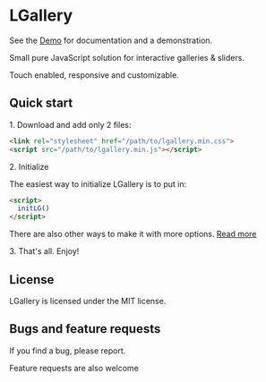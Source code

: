 # LGallery

See the [Demo](https://mopcweb.github.io/LGallery/) for documentation and a demonstration.

Small pure JavaScript solution for interactive galleries & sliders.

Touch enabled, responsive and customizable.

## Quick start

1\.  Download and add only 2 files:

```html
<link rel="stylesheet" href="/path/to/lgallery.min.css">
<script src="/path/to/lgallery.min.js"></script>
```

2\.  Initialize

The easiest way to initialize LGallery is to put in:

```html
<script>
  initLG()
</script>
```

There are also other ways to make it with more options. [Read more](https://mopcweb.github.io/LGallery/#methods)

3\. That's all. Enjoy!


## License

LGallery is licensed under the MIT license.


## Bugs and feature requests

If you find a bug, please report.

Feature requests are also welcome

